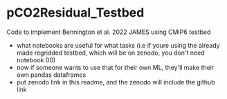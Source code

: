 # pCO2Residual_Testbed
Code to implement Bennington et al. 2022 JAMES using CMIP6 testbed

- what notebooks are useful for what tasks (i.e if youre using the already made regridded testbed, which will be on zenodo, you don't need notebook 00)
- now if someone wants to use that for their own ML, they'll make their own pandas dataframes
- put zenodo link in this readme, and the zenodo will include the github link
